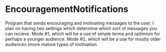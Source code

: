 # EncouragementNotifications
Program that sends encouraging and motivating messages to the user.
I plan on having two settings which determine which sort of messages you can recieve.
Mode #1, which will be a use of simple terms and optimism for perhaps a younger audience.
Mode #2, which will be a use for mostly older audiences (more mature types of motivation. 
